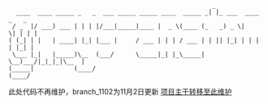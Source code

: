 ```
                                                        _
  ____  ____ _____ _   _  ___ _____ _____ ____  _____ _| |_ ___  ____  _   _
 / _  |/ ___) ___ | | | |/___|_____|____ |  _ \(____ (_   _) _ \|    \| | | |
( (_| | |   | ____| |_| |___ |     / ___ | | | / ___ | | || |_| | | | | |_| |
 \___ |_|   |_____)\__  (___/      \_____|_| |_\_____|  \__)___/|_|_|_|\__  |
(_____|           (____/                                              (____/

```
此处代码不再维护，branch_1102为11月2日更新 [项目主干转移至此维护](https://github.com/oldmanpushcart/greys-anatomy)

